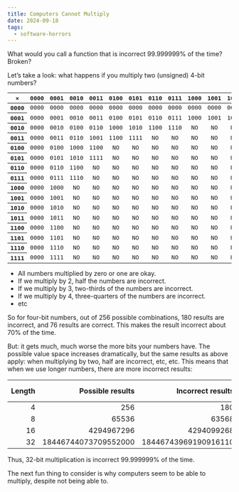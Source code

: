 ```yaml
---
title: Computers Cannot Multiply
date: 2024-09-18
tags:
  - software-horrors
---
```


What would you call a function that is incorrect 99.999999% of the time? Broken?

Let’s take a look: what happens if you multiply two (unsigned) 4-bit numbers?

<table  style="font-family: monospace; text-align: center">
    <thead>
        <tr>
            <th>×</th>
            <th>0000</th>
            <th>0001</th>
            <th>0010</th>
            <th>0011</th>
            <th>0100</th>
            <th>0101</th>
            <th>0110</th>
            <th>0111</th>
            <th>1000</th>
            <th>1001</th>
            <th>1010</th>
            <th>1011</th>
            <th>1100</th>
            <th>1101</th>
            <th>1110</th>
            <th>1111</th>
        </tr>
    </thead>
    <tbody>
        <tr>
            <th scope="row">0000</th>
            <td>0000</td>
            <td>0000</td>
            <td>0000</td>
            <td>0000</td>
            <td>0000</td>
            <td>0000</td>
            <td>0000</td>
            <td>0000</td>
            <td>0000</td>
            <td>0000</td>
            <td>0000</td>
            <td>0000</td>
            <td>0000</td>
            <td>0000</td>
            <td>0000</td>
            <td>0000</td>
        </tr>
        <tr>
            <th scope="row">0001</th>
            <td>0000</td>
            <td>0001</td>
            <td>0010</td>
            <td>0011</td>
            <td>0100</td>
            <td>0101</td>
            <td>0110</td>
            <td>0111</td>
            <td>1000</td>
            <td>1001</td>
            <td>1010</td>
            <td>1011</td>
            <td>1100</td>
            <td>1101</td>
            <td>1110</td>
            <td>1111</td>
        </tr>
        <tr>
            <th scope="row">0010</th>
            <td>0000</td>
            <td>0010</td>
            <td>0100</td>
            <td>0110</td>
            <td>1000</td>
            <td>1010</td>
            <td>1100</td>
            <td>1110</td>
            <td>NO</td>
            <td>NO</td>
            <td>NO</td>
            <td>NO</td>
            <td>NO</td>
            <td>NO</td>
            <td>NO</td>
            <td>NO</td>
        </tr>
        <tr>
            <th scope="row">0011</th>
            <td>0000</td>
            <td>0011</td>
            <td>0110</td>
            <td>1001</td>
            <td>1100</td>
            <td>1111</td>
            <td>NO</td>
            <td>NO</td>
            <td>NO</td>
            <td>NO</td>
            <td>NO</td>
            <td>NO</td>
            <td>NO</td>
            <td>NO</td>
            <td>NO</td>
            <td>NO</td>
        </tr>
        <tr>
            <th scope="row">0100</th>
            <td>0000</td>
            <td>0100</td>
            <td>1000</td>
            <td>1100</td>
            <td>NO</td>
            <td>NO</td>
            <td>NO</td>
            <td>NO</td>
            <td>NO</td>
            <td>NO</td>
            <td>NO</td>
            <td>NO</td>
            <td>NO</td>
            <td>NO</td>
            <td>NO</td>
            <td>NO</td>
        </tr>
        <tr>
            <th scope="row">0101</th>
            <td>0000</td>
            <td>0101</td>
            <td>1010</td>
            <td>1111</td>
            <td>NO</td>
            <td>NO</td>
            <td>NO</td>
            <td>NO</td>
            <td>NO</td>
            <td>NO</td>
            <td>NO</td>
            <td>NO</td>
            <td>NO</td>
            <td>NO</td>
            <td>NO</td>
            <td>NO</td>
        </tr>
        <tr>
            <th scope="row">0110</th>
            <td>0000</td>
            <td>0110</td>
            <td>1100</td>
            <td>NO</td>
            <td>NO</td>
            <td>NO</td>
            <td>NO</td>
            <td>NO</td>
            <td>NO</td>
            <td>NO</td>
            <td>NO</td>
            <td>NO</td>
            <td>NO</td>
            <td>NO</td>
            <td>NO</td>
            <td>NO</td>
        </tr>
        <tr>
            <th scope="row">0111</th>
            <td>0000</td>
            <td>0111</td>
            <td>1110</td>
            <td>NO</td>
            <td>NO</td>
            <td>NO</td>
            <td>NO</td>
            <td>NO</td>
            <td>NO</td>
            <td>NO</td>
            <td>NO</td>
            <td>NO</td>
            <td>NO</td>
            <td>NO</td>
            <td>NO</td>
            <td>NO</td>
        </tr>
        <tr>
            <th scope="row">1000</th>
            <td>0000</td>
            <td>1000</td>
            <td>NO</td>
            <td>NO</td>
            <td>NO</td>
            <td>NO</td>
            <td>NO</td>
            <td>NO</td>
            <td>NO</td>
            <td>NO</td>
            <td>NO</td>
            <td>NO</td>
            <td>NO</td>
            <td>NO</td>
            <td>NO</td>
            <td>NO</td>
        </tr>
        <tr>
            <th scope="row">1001</th>
            <td>0000</td>
            <td>1001</td>
            <td>NO</td>
            <td>NO</td>
            <td>NO</td>
            <td>NO</td>
            <td>NO</td>
            <td>NO</td>
            <td>NO</td>
            <td>NO</td>
            <td>NO</td>
            <td>NO</td>
            <td>NO</td>
            <td>NO</td>
            <td>NO</td>
            <td>NO</td>
        </tr>
        <tr>
            <th scope="row">1010</th>
            <td>0000</td>
            <td>1010</td>
            <td>NO</td>
            <td>NO</td>
            <td>NO</td>
            <td>NO</td>
            <td>NO</td>
            <td>NO</td>
            <td>NO</td>
            <td>NO</td>
            <td>NO</td>
            <td>NO</td>
            <td>NO</td>
            <td>NO</td>
            <td>NO</td>
            <td>NO</td>
        </tr>
        <tr>
            <th scope="row">1011</th>
            <td>0000</td>
            <td>1011</td>
            <td>NO</td>
            <td>NO</td>
            <td>NO</td>
            <td>NO</td>
            <td>NO</td>
            <td>NO</td>
            <td>NO</td>
            <td>NO</td>
            <td>NO</td>
            <td>NO</td>
            <td>NO</td>
            <td>NO</td>
            <td>NO</td>
            <td>NO</td>
        </tr>
        <tr>
            <th scope="row">1100</th>
            <td>0000</td>
            <td>1100</td>
            <td>NO</td>
            <td>NO</td>
            <td>NO</td>
            <td>NO</td>
            <td>NO</td>
            <td>NO</td>
            <td>NO</td>
            <td>NO</td>
            <td>NO</td>
            <td>NO</td>
            <td>NO</td>
            <td>NO</td>
            <td>NO</td>
            <td>NO</td>
        </tr>
        <tr>
            <th scope="row">1101</th>
            <td>0000</td>
            <td>1101</td>
            <td>NO</td>
            <td>NO</td>
            <td>NO</td>
            <td>NO</td>
            <td>NO</td>
            <td>NO</td>
            <td>NO</td>
            <td>NO</td>
            <td>NO</td>
            <td>NO</td>
            <td>NO</td>
            <td>NO</td>
            <td>NO</td>
            <td>NO</td>
        </tr>
        <tr>
            <th scope="row">1110</th>
            <td>0000</td>
            <td>1110</td>
            <td>NO</td>
            <td>NO</td>
            <td>NO</td>
            <td>NO</td>
            <td>NO</td>
            <td>NO</td>
            <td>NO</td>
            <td>NO</td>
            <td>NO</td>
            <td>NO</td>
            <td>NO</td>
            <td>NO</td>
            <td>NO</td>
            <td>NO</td>
        </tr>
        <tr>
            <th scope="row">1111</th>
            <td>0000</td>
            <td>1111</td>
            <td>NO</td>
            <td>NO</td>
            <td>NO</td>
            <td>NO</td>
            <td>NO</td>
            <td>NO</td>
            <td>NO</td>
            <td>NO</td>
            <td>NO</td>
            <td>NO</td>
            <td>NO</td>
            <td>NO</td>
            <td>NO</td>
            <td>NO</td>
        </tr>
    </tbody>
</table>

- All numbers multiplied by zero or one are okay.
- If we multiply by 2, half the numbers are incorrect.
- If we multiply by 3, two-thirds of the numbers are incorrect.
- If we multiply by 4, three-quarters of the numbers are incorrect.
- etc

So for four-bit numbers, out of 256 possible combinations, 180 results are incorrect, and 76 results are correct. This makes the result incorrect about 70% of the time.

But: it gets much, much worse the more bits your numbers have. The possible value space increases dramatically, but the same results as above apply: when multiplying by two, half are incorrect, etc, etc. This means that when we use longer numbers, there are more incorrect results:

| Length | Possible results     |    Incorrect results | Percentage incorrect |
| -----: | -------------------: | -------------------: | -------------------: |
| 4 | 256 | 180 | 70% |
|      8 | 65536                |                63568 | 97%                  |
|     16 | 4294967296           |           4294099268 | 99.98%               |
|     32 | 18446744073709552000 | 18446743969190916110 | 99.999999%           |

Thus, 32-bit multiplication is incorrect 99.999999% of the time.

The next fun thing to consider is why computers seem to be able to multiply, despite not being able to.